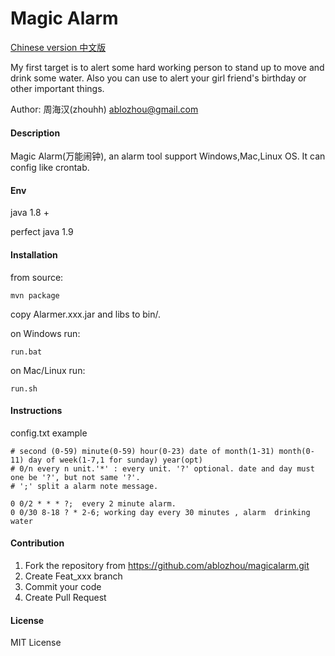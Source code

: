# Magic Alarm
[Chinese version  中文版 ](README.md)

My first target is to alert some hard working person to stand up to move and drink some water.
Also you can use to alert your girl friend's birthday or other important things.

Author: 周海汉(zhouhh) <ablozhou@gmail.com>

#### Description
Magic Alarm(万能闹钟), an alarm tool support Windows,Mac,Linux OS.
It can config like crontab.

#### Env
java 1.8 +

perfect java 1.9

#### Installation
from source:
```
mvn package
```
copy Alarmer.xxx.jar and libs to bin/.

on Windows run:
```
run.bat
```
on Mac/Linux run:
```
run.sh
```

#### Instructions

config.txt example
```
# second (0-59) minute(0-59) hour(0-23) date of month(1-31) month(0-11) day of week(1-7,1 for sunday) year(opt) 
# 0/n every n unit.'*' : every unit. '?' optional. date and day must one be '?', but not same '?'.
# ';' split a alarm note message.

0 0/2 * * * ?;  every 2 minute alarm.
0 0/30 8-18 ? * 2-6; working day every 30 minutes , alarm  drinking water
```

#### Contribution

1.  Fork the repository from https://github.com/ablozhou/magicalarm.git
2.  Create Feat_xxx branch
3.  Commit your code
4.  Create Pull Request

#### License
MIT License
